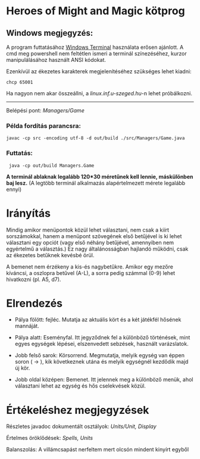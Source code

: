 # Heroes of Might and Magic kötprog

## Windows megjegyzés:

A program futtatásához [Windows Terminal](https://www.microsoft.com/en-us/p/windows-terminal/9n0dx20hk701) használata erősen ajánlott. A cmd meg powershell nem feltétlen ismeri a terminál színezéséhez, kurzor manipulálásához használt ANSI kódokat.

Ezenkívül az ékezetes karakterek megjelenítéséhez szükséges lehet kiadni:
```
chcp 65001
```


Ha nagyon nem akar összeállni, a *linux.inf.u-szeged.hu*-n  lehet próbálkozni.

---
Belépési pont: *Managers/Game*
### Példa fordítás parancsra:
```
javac -cp src -encoding utf-8 -d out/build ./src/Managers/Game.java
```

### Futtatás:

```
 java -cp out/build Managers.Game 
```

**A terminál ablaknak legalább 120*30 méretűnek kell lennie, máskülönben baj lesz.** (A legtöbb terminál alkalmazás alapértelmezett mérete legalább ennyi)
# Irányítás
Mindig amikor menüpontok közül lehet választani, nem csak a kiírt sorszámokkal, hanem a menüpont szövegének első betűjével is ki lehet választani egy opciót (vagy első néhány betűjével, amennyiben nem egyértelmű a választás.) Ez nagy általánosságban hajlandó működni, csak az ékezetes betűknek kevésbé örül.

 A bemenet nem érzékeny a kis-és nagybetűkre. Amikor egy mezőre kíváncsi, a oszlopra betűvel (A-L), a sorra pedig számmal (0-9) lehet hivatkozni (pl. A5, d7).

 # Elrendezés
- Pálya fölött: fejléc. Mutatja az aktuális kört és a két játékfél hősének mannáját.

 - Pálya alatt: Eseményfal. Itt jegyződnek fel a különböző történések, mint egyes egységek lépései, elszenvedett sebzések, használt varázslatok.

 - Jobb felső sarok: Körsorrend. Megmutatja, melyik egység van éppen soron ( -> ), kik következnek utána és melyik egységnél kezdődik majd új kör.

 - Jobb oldal középen: Bemenet. Itt jelennek meg a különböző menük, ahol választani lehet az egység és hős cselekvések közül.


# Értékeléshez megjegyzések

Részletes javadoc dokumentált osztályok: *Units/Unit, Display*

Értelmes öröklődések: *Spells, Units*

Balanszolás: A villámcsapást nerfeltem mert olcsón mindent kinyírt egyből